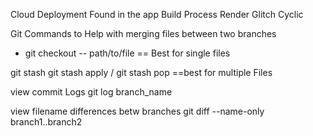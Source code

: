 Cloud Deployment Found in the app Build Process
Render
Glitch
Cyclic


Git Commands to Help with merging files between two branches
- git checkout -- path/to/file == Best for single files

git stash
git stash apply /
git stash pop
==best for multiple Files

view commit Logs
git log branch_name

view filename differences betw branches
git diff --name-only branch1..branch2
